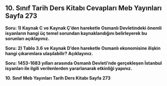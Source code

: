 ## 10. Sınıf Tarih Ders Kitabı Cevapları Meb Yayınları Sayfa 273

**Soru: 1) Kaynak C ve Kaynak Ç’den hareketle Osmanlı Devletindeki önemli isyanların hangi üç temel sorundan kaynaklandığını belirleyerek bu sorunları açıklayınız.**

**Soru: 2) Tablo 3.6 ve Kaynak D’den hareketle Osmanlı ekonomisine ilişkin hangi çıkarımlara ulaşılabilir? Açıklayınız.**

**Soru: 1453-1683 yılları arasında Osmanlı Devleti’nde gerçekleşen İstanbul isyanları ile ilgili verilenlerden yararlanarak etkinliği yapınız.**

**10. Sınıf Meb Yayınları Tarih Ders Kitabı Sayfa 273**